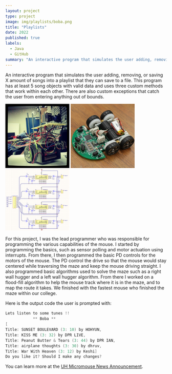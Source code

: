 ```yaml
---
layout: project
type: project
image: img/playlists/boba.png
title: "Playlists"
date: 2022
published: true
labels:
  - Java
  - GitHub
summary: "An interactive program that simulates the user adding, removing, or saving X amount of songs into a playlist that they can save to a file."
---
```


An interactive program that simulates the user adding, removing, or saving X amount of songs into a playlist that they can save to a file.  This program has at least 5 song objects with valid data and uses three custom methods that work within each other. There are also custom exceptions that catch the user from entering anything out of bounds.

<div class="text-center p-4">
  <img width="200px" src="../img/micromouse/micromouse-robot.png" class="img-thumbnail" >
  <img width="200px" src="../img/micromouse/micromouse-robot-2.jpg" class="img-thumbnail" >
  <img width="200px" src="../img/micromouse/micromouse-circuit.png" class="img-thumbnail" >
</div>

For this project, I was the lead programmer who was responsible for programming the various capabilities of the mouse.  I started by programming the basics, such as sensor polling and motor actuation using interrupts.  From there, I then programmed the basic PD controls for the motors of the mouse.  The PD control the drive so that the mouse would stay centered while traversing the maze and keep the mouse driving straight.  I also programmed basic algorithms used to solve the maze such as a right wall hugger and a left wall hugger algorithm.  From there I worked on a flood-fill algorithm to help the mouse track where it is in the maze, and to map the route it takes.  We finished with the fastest mouse who finished the maze within our college.

Here is the output code the user is prompted with:

```cpp
Lets listen to some tunes !!
			** Boba **
[
Title: SUNSET BOULEVARD (3: 10) by HOHYUN, 
Title: KISS ME (3: 32) by DPR LIVE, 
Title: Peanut Butter & Tears (3: 44) by DPR IAN, 
Title: airplane thoughts (3: 30) by dhruv, 
Title: War With Heaven (3: 12) by Keshi]
Do you like it? Should I make any changes?

```

You can learn more at the [UH Micromouse News Announcement](https://manoa.hawaii.edu/news/article.php?aId=2857).
